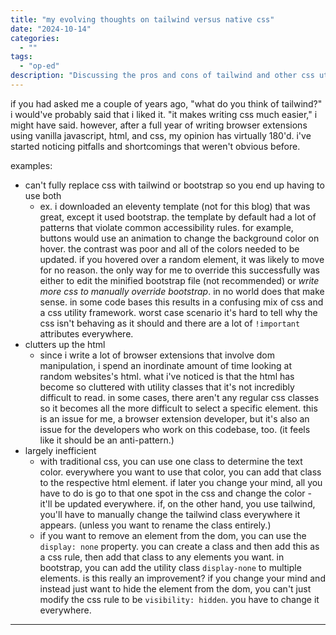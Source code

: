 ```yaml
---
title: "my evolving thoughts on tailwind versus native css"
date: "2024-10-14"
categories:
  - ""
tags:
  - "op-ed"
description: "Discussing the pros and cons of tailwind and other css utility frameworks from a new perspective."
---
```


if you had asked me a couple of years ago, "what do you think of tailwind?" i would've probably said that i liked it. "it makes writing css much easier," i might have said. however, after a full year of writing browser extensions using vanilla javascript, html, and css, my opinion has virtually 180'd. i've started noticing pitfalls and shortcomings that weren't obvious before.

examples:

- can't fully replace css with tailwind or bootstrap so you end up having to use both
  - ex. i downloaded an eleventy template (not for this blog) that was great, except it used bootstrap. the template by default had a lot of patterns that violate common accessibility rules. for example, buttons would use an animation to change the background color on hover. the contrast was poor and all of the colors needed to be updated. if you hovered over a random element, it was likely to move for no reason. the only way for me to override this successfully was either to edit the minified bootstrap file (not recommended) or _write more css to manually override bootstrap_. in no world does that make sense. in some code bases this results in a confusing mix of css and a css utility framework. worst case scenario it's hard to tell why the css isn't behaving as it should and there are a lot of `!important` attributes everywhere.
- clutters up the html
  - since i write a lot of browser extensions that involve dom manipulation, i spend an inordinate amount of time looking at random websites's html. what i've noticed is that the html has become so cluttered with utility classes that it's not incredibly difficult to read. in some cases, there aren't any regular css classes so it becomes all the more difficult to select a specific element. this is an issue for me, a browser extension developer, but it's also an issue for the developers who work on this codebase, too. (it feels like it should be an anti-pattern.)
- largely inefficient
  - with traditional css, you can use one class to determine the text color. everywhere you want to use that color, you can add that class to the respective html element. if later you change your mind, all you have to do is go to that one spot in the css and change the color - it'll be updated everywhere. if, on the other hand, you use tailwind, you'll have to manually change the tailwind class everywhere it appears. (unless you want to rename the class entirely.)
  - if you want to remove an element from the dom, you can use the `display: none` property. you can create a class and then add this as a css rule, then add that class to any elements you want. in bootstrap, you can add the utility class `display-none` to multiple elements. is this really an improvement? if you change your mind and instead just want to hide the element from the dom, you can't just modify the css rule to be `visibility: hidden`. you have to change it everywhere.

---
